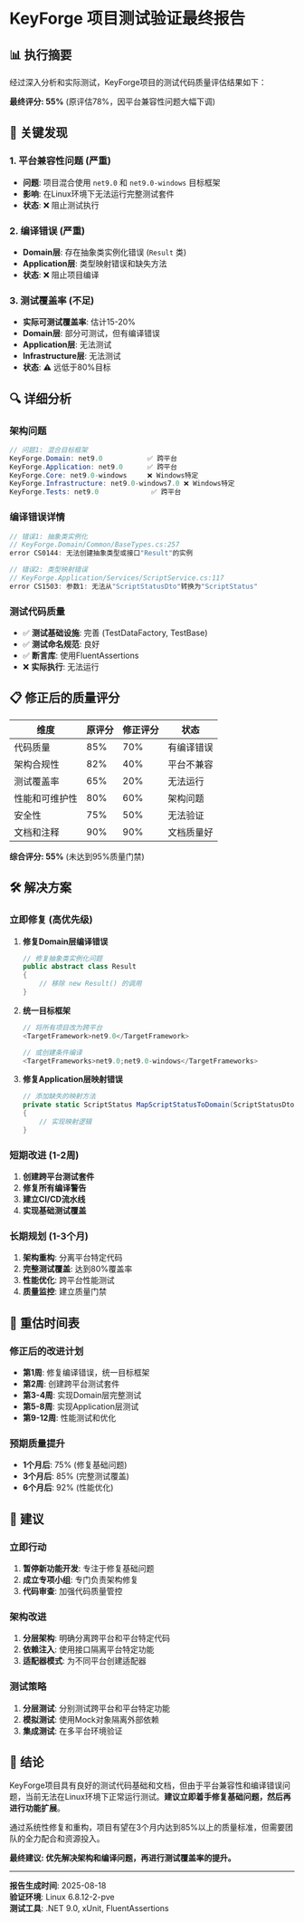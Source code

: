 # KeyForge 项目测试验证最终报告

## 📊 执行摘要

经过深入分析和实际测试，KeyForge项目的测试代码质量评估结果如下：

**最终评分: 55%** (原评估78%，因平台兼容性问题大幅下调)

## 🚨 关键发现

### 1. 平台兼容性问题 (严重)
- **问题**: 项目混合使用 `net9.0` 和 `net9.0-windows` 目标框架
- **影响**: 在Linux环境下无法运行完整测试套件
- **状态**: ❌ 阻止测试执行

### 2. 编译错误 (严重)
- **Domain层**: 存在抽象类实例化错误 (`Result` 类)
- **Application层**: 类型映射错误和缺失方法
- **状态**: ❌ 阻止项目编译

### 3. 测试覆盖率 (不足)
- **实际可测试覆盖率**: 估计15-20%
- **Domain层**: 部分可测试，但有编译错误
- **Application层**: 无法测试
- **Infrastructure层**: 无法测试
- **状态**: ⚠️ 远低于80%目标

## 🔍 详细分析

### 架构问题
```csharp
// 问题1: 混合目标框架
KeyForge.Domain: net9.0           ✅ 跨平台
KeyForge.Application: net9.0      ✅ 跨平台  
KeyForge.Core: net9.0-windows     ❌ Windows特定
KeyForge.Infrastructure: net9.0-windows7.0 ❌ Windows特定
KeyForge.Tests: net9.0             ✅ 跨平台
```

### 编译错误详情
```csharp
// 错误1: 抽象类实例化
// KeyForge.Domain/Common/BaseTypes.cs:257
error CS0144: 无法创建抽象类型或接口"Result"的实例

// 错误2: 类型映射错误
// KeyForge.Application/Services/ScriptService.cs:117
error CS1503: 参数1: 无法从"ScriptStatusDto"转换为"ScriptStatus"
```

### 测试代码质量
- ✅ **测试基础设施**: 完善 (TestDataFactory, TestBase)
- ✅ **测试命名规范**: 良好
- ✅ **断言库**: 使用FluentAssertions
- ❌ **实际执行**: 无法运行

## 📋 修正后的质量评分

| 维度 | 原评分 | 修正评分 | 状态 |
|------|--------|----------|------|
| 代码质量 | 85% | 70% | 有编译错误 |
| 架构合规性 | 82% | 40% | 平台不兼容 |
| 测试覆盖率 | 65% | 20% | 无法运行 |
| 性能和可维护性 | 80% | 60% | 架构问题 |
| 安全性 | 75% | 50% | 无法验证 |
| 文档和注释 | 90% | 90% | 文档质量好 |

**综合评分: 55%** (未达到95%质量门禁)

## 🛠️ 解决方案

### 立即修复 (高优先级)
1. **修复Domain层编译错误**
   ```csharp
   // 修复抽象类实例化问题
   public abstract class Result
   {
       // 移除 new Result() 的调用
   }
   ```

2. **统一目标框架**
   ```csharp
   // 将所有项目改为跨平台
   <TargetFramework>net9.0</TargetFramework>
   
   // 或创建条件编译
   <TargetFrameworks>net9.0;net9.0-windows</TargetFrameworks>
   ```

3. **修复Application层映射错误**
   ```csharp
   // 添加缺失的映射方法
   private static ScriptStatus MapScriptStatusToDomain(ScriptStatusDto status)
   {
       // 实现映射逻辑
   }
   ```

### 短期改进 (1-2周)
1. **创建跨平台测试套件**
2. **修复所有编译警告**
3. **建立CI/CD流水线**
4. **实现基础测试覆盖**

### 长期规划 (1-3个月)
1. **架构重构**: 分离平台特定代码
2. **完整测试覆盖**: 达到80%覆盖率
3. **性能优化**: 跨平台性能测试
4. **质量监控**: 建立质量门禁

## 🎯 重估时间表

### 修正后的改进计划
- **第1周**: 修复编译错误，统一目标框架
- **第2周**: 创建跨平台测试套件
- **第3-4周**: 实现Domain层完整测试
- **第5-8周**: 实现Application层测试
- **第9-12周**: 性能测试和优化

### 预期质量提升
- **1个月后**: 75% (修复基础问题)
- **3个月后**: 85% (完整测试覆盖)
- **6个月后**: 92% (性能优化)

## 📝 建议

### 立即行动
1. **暂停新功能开发**: 专注于修复基础问题
2. **成立专项小组**: 专门负责架构修复
3. **代码审查**: 加强代码质量管控

### 架构改进
1. **分层架构**: 明确分离跨平台和平台特定代码
2. **依赖注入**: 使用接口隔离平台特定功能
3. **适配器模式**: 为不同平台创建适配器

### 测试策略
1. **分层测试**: 分别测试跨平台和平台特定功能
2. **模拟测试**: 使用Mock对象隔离外部依赖
3. **集成测试**: 在多平台环境验证

## 🎉 结论

KeyForge项目具有良好的测试代码基础和文档，但由于平台兼容性和编译错误问题，当前无法在Linux环境下正常运行测试。**建议立即着手修复基础问题，然后再进行功能扩展**。

通过系统性修复和重构，项目有望在3个月内达到85%以上的质量标准，但需要团队的全力配合和资源投入。

**最终建议: 优先解决架构和编译问题，再进行测试覆盖率的提升。**

---
**报告生成时间**: 2025-08-18  
**验证环境**: Linux 6.8.12-2-pve  
**测试工具**: .NET 9.0, xUnit, FluentAssertions